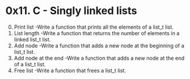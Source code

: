 # 0x11. C - Singly linked lists
0. Print list
-Write a function that prints all the elements of a list\_t list.
1. List length
-Write a function that returns the number of elements in a linked list\_t list.
2. Add node
-Write a function that adds a new node at the beginning of a list\_t list.
3. Add node at the end
-Write a function that adds a new node at the end of a list\_t list.
4. Free list
-Write a function that frees a list\_t list.
